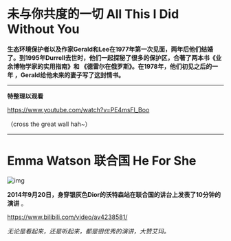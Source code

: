 # 未与你共度的一切 All This I Did Without You

**生态环境保护者以及作家Gerald和Lee在1977年第一次见面，两年后他们结婚了。到1995年Durrell去世时，他们一起探秘了很多的保护区，合著了两本书《业余博物学家的实用指南》和 《德雷尔在俄罗斯》。在1978年，他们初见之后的一年 ，Gerald给他未来的妻子写了这封情书。** 

------

**特整理以观看**

https://www.youtube.com/watch?v=PE4msFl_Boo

（cross the great wall hah~）



------

# Emma Watson 联合国 He For She

![img](http://img.mp.itc.cn/upload/20170330/311c4e0b7f6a4a368adc8b055869d85f_th.jpeg) 

**2014年9月20日，身穿银灰色Dior的沃特森站在联合国的讲台上发表了10分钟的演讲** 。

https://www.bilibili.com/video/av4238581/

*无论是看起来，还是听起来，都是很优秀的演讲，大赞艾玛。*
